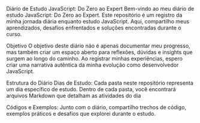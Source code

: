Diário de Estudo JavaScript: Do Zero ao Expert
Bem-vindo ao meu diário de estudo JavaScript: Do Zero ao Expert. Este repositório é um registro da minha jornada diária enquanto estudo JavaScript. Aqui, compartilho meus aprendizados, desafios enfrentados e soluções encontradas durante o curso.

Objetivo
O objetivo deste diário não é apenas documentar meu progresso, mas também criar um espaço aberto para reflexões, dúvidas e insights que surgem ao longo do caminho. Ao registrar minhas experiências, espero criar uma narrativa autêntica da minha evolução como desenvolvedor JavaScript.

Estrutura do Diário
Dias de Estudo: Cada pasta neste repositório representa um dia específico de estudo. Dentro de cada pasta, você encontrará arquivos Markdown que detalham as atividades do dia

Códigos e Exemplos: Junto com o diário, compartilho trechos de código, exemplos práticos e desafios que explorei durante o estudo.
